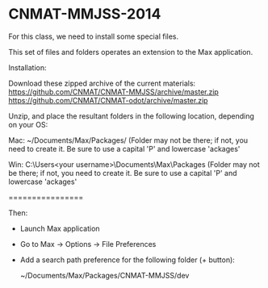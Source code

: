 CNMAT-MMJSS-2014
================

For this class, we need to install some special files.

This set of files and folders operates an extension to the Max application.

Installation:

Download these zipped archive of the current materials:
https://github.com/CNMAT/CNMAT-MMJSS/archive/master.zip
https://github.com/CNMAT/CNMAT-odot/archive/master.zip

Unzip, and place the resultant folders in the following location, depending on your OS:

Mac:
~/Documents/Max/Packages/
(Folder may not be there; if not, you need to create it.  Be sure to use a capital 'P' and lowercase 'ackages'

Win:
C:\Users\<your username>\Documents\Max\Packages
(Folder may not be there; if not, you need to create it.  Be sure to use a capital 'P' and lowercase 'ackages'

================

Then:

- Launch Max application
- Go to Max -> Options -> File Preferences
- Add a search path preference for the following folder (+ button):

    ~/Documents/Max/Packages/CNMAT-MMJSS/dev

